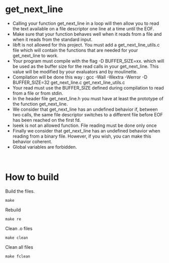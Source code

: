 # get_next_line
- Calling your function get_next_line in a loop will then allow you to read the text
available on a file descriptor one line at a time until the EOF.
- Make sure that your function behaves well when it reads from a file and when it
reads from the standard input.
- libft is not allowed for this project. You must add a get_next_line_utils.c file
which will contain the functions that are needed for your get_next_line to work.
- Your program must compile with the flag -D BUFFER_SIZE=xx. which will be used
as the buffer size for the read calls in your get_next_line. This value will be
modified by your evaluators and by moulinette.
- Compilation will be done this way : gcc -Wall -Wextra -Werror -D BUFFER_SIZE=32
get_next_line.c get_next_line_utils.c
- Your read must use the BUFFER_SIZE defined during compilation to read from
a file or from stdin.
-  In the header file get_next_line.h you must have at least the prototype of the
function get_next_line.
- We consider that get_next_line has an undefined behavior if, between two calls,
the same file descriptor switches to a different file before EOF has been reached on
the first fd.
- lseek is not an allowed function. File reading must be done only once
- Finally we consider that get_next_line has an undefined behavior when reading
from a binary file. However, if you wish, you can make this behavior coherent.
- Global variables are forbidden.


<br>

# How to build
Build the files.
```
make
```
Rebuild
```
make re
```
Clean .o files
```
make clean
```
Clean all files
```
make fclean
```
